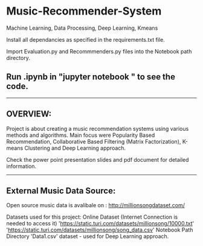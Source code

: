 # Music-Recommender-System
Machine Learning, Data Processing, Deep Learning, Kmeans

Install all dependancies as specified in the requirements.txt file.

Import Evaluation.py and Recommmenders.py files into the Notebook path directory. 

## Run .ipynb  in "jupyter notebook " to see the code.

----------------------------
OVERVIEW:
----------------------------
Project is about creating a music recommendation systems using various methods and algorithms. Main focus were Popularity Based Recommendation, Collaborative Based Filtering (Matrix Factorization), K-means Clustering and Deep Learning approach.

Check the power point presentation slides and pdf document for detailed information. 

------------------------------------------
External Music Data Source:
------------------------------------------
Open source music data is avalibale on : http://millionsongdataset.com/

Datasets used for this project:
Online Dataset (Internet Connection is needed to access it)
'https://static.turi.com/datasets/millionsong/10000.txt'  
'https://static.turi.com/datasets/millionsong/song_data.csv'
Notebook Path Directory
'Data1.csv' dataset - used for Deep Learning approach.

